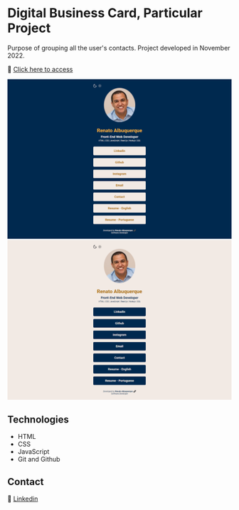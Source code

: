 # Digital Business Card, Particular Project

Purpose of grouping all the user's contacts. Project developed in November 2022.

🔗 [Click here to access](https://renato-albuquerque.github.io/rma-contacts/index.html)

![screenshot](images/screencapture-rma-contacts-darkmode.png)
![screenshot](images/screencapture-rma-contacts-lightmode.png)

## Technologies

- HTML
- CSS
- JavaScript
- Git and Github

## Contact

🔗 [Linkedin](https://www.linkedin.com/in/renato-malbuquerque/)